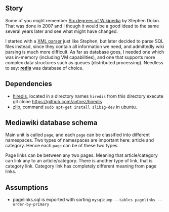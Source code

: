 
Story
-----

Some of you might remember [Six degrees of Wikipedia](http://www.netsoc.tcd.ie/~mu/wiki/) by Stephen Dolan. That was done in 2007 and I though it would be a good idead to the same several years later and see what might have changed.

I started with a [XML parser](https://github.com/emiraga/wikigraph/blob/f4ee89d28efc93f4b44d7ccea4b036aa3db806f6/xmlparse.py) just like Stephen, but later decided to parse SQL files instead, since they contain all information we need, and admittedly wiki parsing is much more difficult. As far as database goes, I needed one which was in-memory (including VM capabilities), and one that supports more complex data structures such as queues (distributed processing). Needless to say: [**redis**](http://redis.io/) was database of choice.

Dependencies
------------
* [hiredis](https://github.com/antirez/hiredis), located in a directory names `hiredis` from this directory execute
    git clone https://github.com/antirez/hiredis
* [zlib](http://zlib.net/), command `sudo apt-get install zlib1g-dev` in ubuntu.


Mediawiki database schema
-------------------------

Main unit is called `page`, and each `page` can be classified into different namespaces. Two types of namespaces are important here: article and category. Hence each `page` can be of these two types.

Page links can be between any two pages. Meaning that article/category can link any to an article/category. There is another type of link, that is category link. Category link has completely different meaning from page links.


Assumptions
-----------
* pagelinks.sql is exported with sorting `mysqldump --tables pagelinks --order-by-primary`

